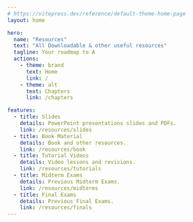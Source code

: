 ```yaml
---
# https://vitepress.dev/reference/default-theme-home-page
layout: home

hero:
  name: "Resources"
  text: "All Downloadable & other useful resources"
  tagline: Your roadmap to A
  actions:
    - theme: brand
      text: Home
      link: /
    - theme: alt
      text: Chapters
      link: /chapters

features:
  - title: Slides
    details: PowerPoint presentations slides and PDFs.
    link: /resources/slides
  - title: Book Material
    details: Book and other resources.
    link: /resources/book
  - title: Tutorial Videos
    details: Video lessons and revisions.
    link: /resources/tutorials
  - title: Midterm Exams
    details: Previous Midterm Exams.
    link: /resources/midterms
  - title: Final Exams
    details: Previous Final Exams.
    link: /resources/finals
---
```


